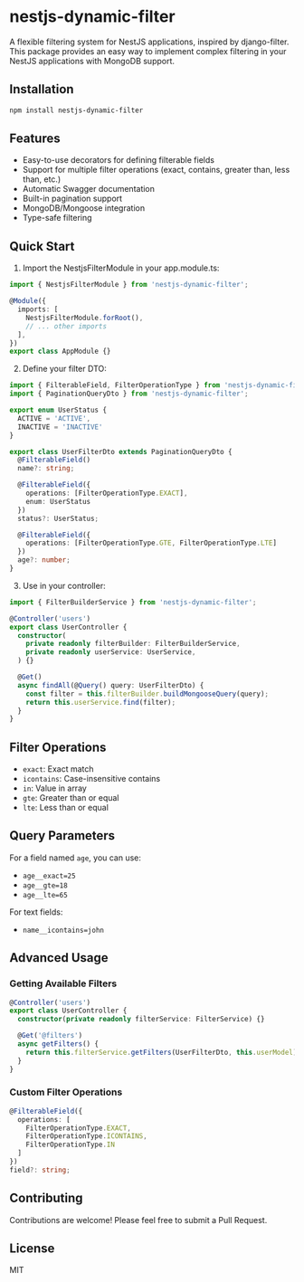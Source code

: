 # nestjs-dynamic-filter

A flexible filtering system for NestJS applications, inspired by django-filter. This package provides an easy way to implement complex filtering in your NestJS applications with MongoDB support.

## Installation

```bash
npm install nestjs-dynamic-filter
```

## Features

- Easy-to-use decorators for defining filterable fields
- Support for multiple filter operations (exact, contains, greater than, less than, etc.)
- Automatic Swagger documentation
- Built-in pagination support
- MongoDB/Mongoose integration
- Type-safe filtering

## Quick Start

1. Import the NestjsFilterModule in your app.module.ts:

```typescript
import { NestjsFilterModule } from 'nestjs-dynamic-filter';

@Module({
  imports: [
    NestjsFilterModule.forRoot(),
    // ... other imports
  ],
})
export class AppModule {}
```

2. Define your filter DTO:

```typescript
import { FilterableField, FilterOperationType } from 'nestjs-dynamic-filter';
import { PaginationQueryDto } from 'nestjs-dynamic-filter';

export enum UserStatus {
  ACTIVE = 'ACTIVE',
  INACTIVE = 'INACTIVE'
}

export class UserFilterDto extends PaginationQueryDto {
  @FilterableField()
  name?: string;

  @FilterableField({
    operations: [FilterOperationType.EXACT],
    enum: UserStatus
  })
  status?: UserStatus;

  @FilterableField({
    operations: [FilterOperationType.GTE, FilterOperationType.LTE]
  })
  age?: number;
}
```

3. Use in your controller:

```typescript
import { FilterBuilderService } from 'nestjs-dynamic-filter';

@Controller('users')
export class UserController {
  constructor(
    private readonly filterBuilder: FilterBuilderService,
    private readonly userService: UserService,
  ) {}

  @Get()
  async findAll(@Query() query: UserFilterDto) {
    const filter = this.filterBuilder.buildMongooseQuery(query);
    return this.userService.find(filter);
  }
}
```

## Filter Operations

- `exact`: Exact match
- `icontains`: Case-insensitive contains
- `in`: Value in array
- `gte`: Greater than or equal
- `lte`: Less than or equal

## Query Parameters

For a field named `age`, you can use:
- `age__exact=25`
- `age__gte=18`
- `age__lte=65`

For text fields:
- `name__icontains=john`

## Advanced Usage

### Getting Available Filters

```typescript
@Controller('users')
export class UserController {
  constructor(private readonly filterService: FilterService) {}

  @Get('@filters')
  async getFilters() {
    return this.filterService.getFilters(UserFilterDto, this.userModel);
  }
}
```

### Custom Filter Operations

```typescript
@FilterableField({
  operations: [
    FilterOperationType.EXACT,
    FilterOperationType.ICONTAINS,
    FilterOperationType.IN
  ]
})
field?: string;
```

## Contributing

Contributions are welcome! Please feel free to submit a Pull Request.

## License

MIT